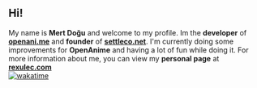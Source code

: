 ## Hi!
My name is **Mert Doğu** and welcome to my profile. Im the **developer** of **[openani.me](https://openani.me)** and **founder** of **[settleco.net](https://settleco.net)**. I'm currently doing some improvements for **OpenAnime** and having a lot of fun while doing it. For more information about me, you can view my **personal page** at **[rexulec.com](https://rexulec.com)**
</br>
[![wakatime](https://wakatime.com/badge/user/9c7119d8-4c78-44ac-aa2b-541e1842036a.svg)](https://wakatime.com/@9c7119d8-4c78-44ac-aa2b-541e1842036a)
